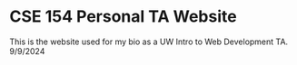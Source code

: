 # CSE 154 Personal TA Website
This is the website used for my bio as a UW Intro to Web Development TA. 
9/9/2024
